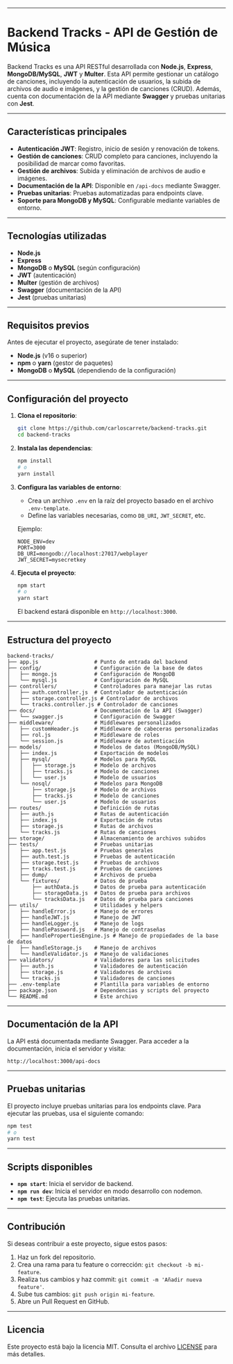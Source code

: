
---

# Backend Tracks - API de Gestión de Música

Backend Tracks es una API RESTful desarrollada con **Node.js**, **Express**, **MongoDB/MySQL**, **JWT** y **Multer**. Esta API permite gestionar un catálogo de canciones, incluyendo la autenticación de usuarios, la subida de archivos de audio e imágenes, y la gestión de canciones (CRUD). Además, cuenta con documentación de la API mediante **Swagger** y pruebas unitarias con **Jest**.

---

## Características principales

- **Autenticación JWT**: Registro, inicio de sesión y renovación de tokens.
- **Gestión de canciones**: CRUD completo para canciones, incluyendo la posibilidad de marcar como favoritas.
- **Gestión de archivos**: Subida y eliminación de archivos de audio e imágenes.
- **Documentación de la API**: Disponible en `/api-docs` mediante Swagger.
- **Pruebas unitarias**: Pruebas automatizadas para endpoints clave.
- **Soporte para MongoDB y MySQL**: Configurable mediante variables de entorno.

---

## Tecnologías utilizadas

- **Node.js**
- **Express**
- **MongoDB** o **MySQL** (según configuración)
- **JWT** (autenticación)
- **Multer** (gestión de archivos)
- **Swagger** (documentación de la API)
- **Jest** (pruebas unitarias)

---

## Requisitos previos

Antes de ejecutar el proyecto, asegúrate de tener instalado:

- **Node.js** (v16 o superior)
- **npm** o **yarn** (gestor de paquetes)
- **MongoDB** o **MySQL** (dependiendo de la configuración)

---

## Configuración del proyecto

1. **Clona el repositorio**:
   ```bash
   git clone https://github.com/carloscarrete/backend-tracks.git
   cd backend-tracks
   ```

2. **Instala las dependencias**:
   ```bash
   npm install
   # o
   yarn install
   ```

3. **Configura las variables de entorno**:
   - Crea un archivo `.env` en la raíz del proyecto basado en el archivo `.env-template`.
   - Define las variables necesarias, como `DB_URI`, `JWT_SECRET`, etc.

   Ejemplo:
   ```env
   NODE_ENV=dev
   PORT=3000
   DB_URI=mongodb://localhost:27017/webplayer
   JWT_SECRET=mysecretkey
   ```

4. **Ejecuta el proyecto**:
   ```bash
   npm start
   # o
   yarn start
   ```

   El backend estará disponible en `http://localhost:3000`.

---

## Estructura del proyecto

```
backend-tracks/
├── app.js                  # Punto de entrada del backend
├── config/                 # Configuración de la base de datos
│   ├── mongo.js            # Configuración de MongoDB
│   └── mysql.js            # Configuración de MySQL
├── controllers/            # Controladores para manejar las rutas
│   ├── auth.controller.js  # Controlador de autenticación
│   ├── storage.controller.js # Controlador de archivos
│   └── tracks.controller.js # Controlador de canciones
├── docs/                   # Documentación de la API (Swagger)
│   └── swagger.js          # Configuración de Swagger
├── middleware/             # Middlewares personalizados
│   ├── customHeader.js     # Middleware de cabeceras personalizadas
│   ├── rol.js              # Middleware de roles
│   └── session.js          # Middleware de autenticación
├── models/                 # Modelos de datos (MongoDB/MySQL)
│   ├── index.js            # Exportación de modelos
│   ├── mysql/              # Modelos para MySQL
│   │   ├── storage.js      # Modelo de archivos
│   │   ├── tracks.js       # Modelo de canciones
│   │   └── user.js         # Modelo de usuarios
│   └── nosql/              # Modelos para MongoDB
│       ├── storage.js      # Modelo de archivos
│       ├── tracks.js       # Modelo de canciones
│       └── user.js         # Modelo de usuarios
├── routes/                 # Definición de rutas
│   ├── auth.js             # Rutas de autenticación
│   ├── index.js            # Exportación de rutas
│   ├── storage.js          # Rutas de archivos
│   └── tracks.js           # Rutas de canciones
├── storage/                # Almacenamiento de archivos subidos
├── tests/                  # Pruebas unitarias
│   ├── app.test.js         # Pruebas generales
│   ├── auth.test.js        # Pruebas de autenticación
│   ├── storage.test.js     # Pruebas de archivos
│   ├── tracks.test.js      # Pruebas de canciones
│   ├── dump/               # Archivos de prueba
│   └── fixtures/           # Datos de prueba
│       ├── authData.js     # Datos de prueba para autenticación
│       ├── storageData.js  # Datos de prueba para archivos
│       └── tracksData.js   # Datos de prueba para canciones
├── utils/                  # Utilidades y helpers
│   ├── handleError.js      # Manejo de errores
│   ├── handleJWT.js        # Manejo de JWT
│   ├── handleLogger.js     # Manejo de logs
│   ├── handlePassword.js   # Manejo de contraseñas
│   ├── handlePropertiesEngine.js # Manejo de propiedades de la base de datos
│   ├── handleStorage.js    # Manejo de archivos
│   └── handleValidator.js  # Manejo de validaciones
├── validators/             # Validadores para las solicitudes
│   ├── auth.js             # Validadores de autenticación
│   ├── storage.js          # Validadores de archivos
│   └── tracks.js           # Validadores de canciones
├── .env-template           # Plantilla para variables de entorno
├── package.json            # Dependencias y scripts del proyecto
└── README.md               # Este archivo
```

---

## Documentación de la API

La API está documentada mediante Swagger. Para acceder a la documentación, inicia el servidor y visita:

```
http://localhost:3000/api-docs
```

---

## Pruebas unitarias

El proyecto incluye pruebas unitarias para los endpoints clave. Para ejecutar las pruebas, usa el siguiente comando:

```bash
npm test
# o
yarn test
```

---

## Scripts disponibles

- **`npm start`**: Inicia el servidor de backend.
- **`npm run dev`**: Inicia el servidor en modo desarrollo con nodemon.
- **`npm test`**: Ejecuta las pruebas unitarias.

---

## Contribución

Si deseas contribuir a este proyecto, sigue estos pasos:

1. Haz un fork del repositorio.
2. Crea una rama para tu feature o corrección: `git checkout -b mi-feature`.
3. Realiza tus cambios y haz commit: `git commit -m 'Añadir nueva feature'`.
4. Sube tus cambios: `git push origin mi-feature`.
5. Abre un Pull Request en GitHub.

---

## Licencia

Este proyecto está bajo la licencia MIT. Consulta el archivo [LICENSE](LICENSE) para más detalles.



